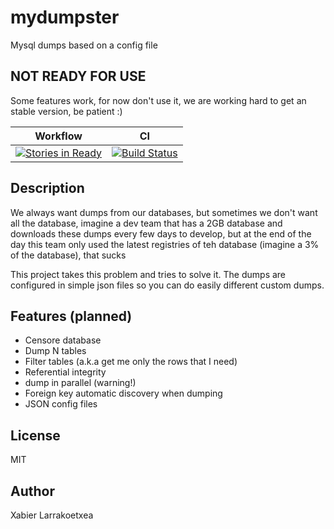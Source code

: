 mydumpster
==========

Mysql dumps based on a config file

NOT READY FOR USE
-----------------
Some features work, for now don't use it, we are working hard to get an
stable version, be patient :)

|Workflow | CI | 
|---------|----|
| [![Stories in Ready](https://badge.waffle.io/slok/mydumpster.png?label=ready)](http://waffle.io/slok/mydumpster) | [![Build Status](https://travis-ci.org/slok/mydumpster.svg)](https://travis-ci.org/slok/mydumpster)|

Description
-----------

We always want dumps from our databases, but sometimes we don't want all the database,
imagine a dev team that has a 2GB database and downloads these dumps every few days
to develop, but at the end of the day this team only used the latest registries 
of teh database (imagine a 3% of the database), that sucks

This project takes this problem and tries to solve it. The dumps are configured
in simple json files so you can do easily different custom dumps.

Features (planned)
------------------

* Censore database
* Dump N tables
* Filter tables (a.k.a get me only the rows that I need)
* Referential integrity
* dump in parallel (warning!)
* Foreign key automatic discovery when dumping
* JSON config files

License
-------
MIT

Author
------
Xabier Larrakoetxea

